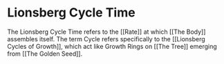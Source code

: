 # Lionsberg Cycle Time

The Lionsberg Cycle Time refers to the [[Rate]] at which [[The Body]] assembles itself. The term Cycle refers specifically to the [[Lionsberg Cycles of Growth]], which act like Growth Rings on [[The Tree]] emerging from [[The Golden Seed]]. 